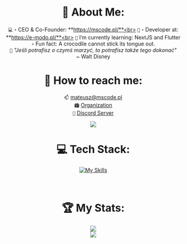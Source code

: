 <div align="center">

# 📝 About Me:
`💻`・CEO & Co-Founder: **https://mscode.pl/**<br>
`👕`・Developer at: **https://e-modo.pl/**<br>
`🌱` I’m currently learning: NextJS and Flutter<br>
`⚡` Fun fact: A crocodile cannot stick its tongue out. <br>
`📖` *"Jeśli potrafisz o czymś marzyć, to potrafisz także tego dokonać"*<br>
  ~ Walt Disney
  

# 📨 How to reach me:<br>
`📫` [mateusz@mscode.pl](mailto:mateusz@mscode.pl)<br>
`🏙️` [Organization](https://github.com/mscode-pl)<br>
`📱` [Discord Server](https://discord.gg/mscode)<br>

[<img src="https://discord-readme-badge.vercel.app/api?id=433503150012629005" />](https://discord.com/users/433503150012629005)
# 💻 Tech Stack:
[![My Skills](https://skillicons.dev/icons?i=js,html,css,php,laravel,vite,ts,tailwind,redis,react,py,lua,idea,go)](https://mscode.pl/)
<br>
<br>
<br>

# 🏆 My Stats:
[![](https://streak-stats.demolab.com?user=mscodepl&theme=transparent&hide_border=true)](https://mscode.pl)<br>
[![](https://visitcount.itsvg.in/api?id=mscodepl&label=Profile%20Views&color=1&icon=0&pretty=true)](https://mscode.pl)<br>

</div>
